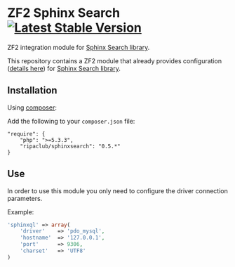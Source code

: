 ZF2 Sphinx Search [![Latest Stable Version](https://poser.pugx.org/ripaclub/zf2-sphinxsearch/v/stable.png)](https://packagist.org/packages/ripaclub/zf2-sphinxsearch)
=======================

ZF2 integration module for [Sphinx Search library](https://github.com/ripaclub/sphinxsearch).

This repository contains a ZF2 module that already provides configuration ([details here](https://github.com/ripaclub/sphinxsearch)) for [Sphinx Search library](https://github.com/ripaclub/sphinxsearch).

Installation
---

Using [composer](http://getcomposer.org/):

Add the following to your `composer.json` file:

    "require": {
        "php": ">=5.3.3",
        "ripaclub/sphinxsearch": "0.5.*"
    }

Use
---

In order to use this module you only need to configure the driver connection parameters.

Example:

```php
'sphinxql' => array(
	'driver'    => 'pdo_mysql',
	'hostname'  => '127.0.0.1',
	'port'      => 9306,
	'charset'   => 'UTF8'
)
```
